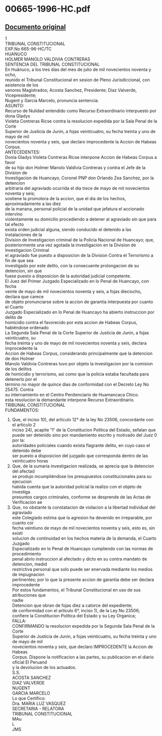 
00665-1996-HC.pdf
=================
  
[Documento original](https://tc.gob.pe/jurisprudencia/1998/00665-1996-HC.pdf)  
---  
1  
TRIBUNAL CONSTITUCIONAL  
EXP.No 665-96-HC/TC  
HUANUCO  
HOLMER MANOLO VALDIVIA CONTRERAS  
SENTENCIA DEL TRIBUNAL CONSTITUCIONAL  
En Huânuco, a los tres dias del mes de julio de mil novecientos noventa y ocho,  
reunido el Tribunal Constitucional en sesion de Pleno Jurisdiccional, con asistencia de los  
senores Magistrados; Acosta Sanchez, Presidente; Diaz Valverde, Vicepresidente;  
Nugent y Garcia Marcelo, pronuncia sentencia.  
ASUNTO:  
Recurso de Nulidad entendido como Recurso Extraordinario interpuesto por dona Gladys  
Violeta Contreras Ricse contra la resolucion expedida por la Sala Penal de la Corte  
Superior de Justicia de Junin, a fojas veinticuatro, su fecha treinta y uno de mayo de mil  
novecientos noventa y seis, que declaro improcedente la Accion de Habeas Corpus.  
ANTECEDENTES:  
Donia Gladys Violeta Contreras Ricse interpone Accion de Habeas Corpus a favor  
de su hijo don Holmer Manolo Valdivia Contreras y contra el Jefe de la Division de  
Investigacion de Huancayo, Coronel PNP don Orlando Zea Sanchez, por la detencion  
arbitraria del agraviado ocurrida el dia trece de mayo de mil novecientos noventa y seis;  
sostiene la promotora de la accion, que el dia de los hechos, aproximadamente a las diez  
de la manana, personal policial de la unidad que jefatura el accionado intervino  
violentamente su domicilio procediendo a detener al agraviado sin que para tal efecto  
exista orden judicial alguna, siendo conducido el detenido a las instalaciones de la  
Division de Investigacion criminal de la Policia Nacional de Huancayo; que,  
posteriormente una vez agotada la investigacion en la Division de Investigacion Criminal  
el agraviado fue puesto a disposicion de la Division Contra el Terrorismo a fin de que sea  
investigado por este delito, con la consecuente prolongacion de su detencion, sin que  
fuese puesto a disposicion de la autoridad judicial competente.  
El Juez del Primer Juzgado Especializado en lo Penal de Huancayo, con fecha  
veinte de mayo de mil novecientos noventa y seis, a fojas dieciocho, declara que carece  
de objeto pronunciarse sobre la accion de garantia interpuesta por cuanto el Cuarto  
Juzgado Especializado en lo Penal de Huancayo ha abierto instruccion por delito de  
homicidio contra el favorecido por esta accion de Habeas Corpus, habiéndose ordenado  
La Segunda Sala Penal de la Corte Superior de Justicia de Junin, a fojas veinticuatro, su  
fecha treinta y uno de mayo de mil novecientos noventa y seis, declara improcedente la  
Accion de Habeas Corpus, considerando principalmente que la detencion de don Holmer  
Manolo Valdivia Contreras tuvo por objeto la investigacion por la comision de los delitos  
de homicidio y terrorismo, asi como que la policia estaba facultada para detenerlo por el  
término no mayor de quince dias de conformidad con el Decreto Ley No 25475. Contra  
su internamiento en el Centro Penitenciario de Huamancaca Chico.  
esta resolucion la demandante interpone Recurso Extraordinario.  
TRIBUNAL CONSTITUCIONAL  
FUNDAMENTOS:  
1. Que, el inciso 10), del articulo 12° de la ley No 23506, concordante con el articulo 2  
inciso 24), acapite "f' de la Constitucion Politica del Estado, sefalan que  
puede ser detenido sino por mandamiento escrito y motivado del Juez 0 por la:  
autoridades policiales cuando exista flagrante delito, en cuyo caso el detenido debe  
ser puesto a disposicion del juzgado que corresponda dentro de las veinticuatro horas  
2. Que, de la sumaria investigacion realizada, se aprecia que la detencion del afectad  
se produjo incumpliéndose los presupuestos constitucionales para su ejecucion  
habida cuenta que la autoridad policial la realizo con el objeto de investiga  
presuntos cargos criminales, conforme se desprende de las Actas de Verificacion ae  
3. Que, no obstante la constatacion de violacion a la libertad individual del agraviado  
este Colegiado estima que la agresion ha devenido en irreparable, por cuanto cor  
fecha veintiuno de mayo de mil novecientos noventa y seis, esto es, sin existi  
solucion de continuidad en los hechos materia de la demanda, el Cuarto Juzgado  
Especializado en lo Penal de Huancayo cumpliendo con las normas de procedimiento  
penal abrio instruccion al afectado y dicto en su contra mandato de detencion, medid  
restrictiva personal que solo puede ser enervada mediante los medios de impugnacion  
pertinentes; por lo que la presente accion de garantia debe ser declara improcedente  
Por estos fundamentos, el Tribunal Constitucional en uso de sus atribuciones que  
nadie  
Detencion que obran de fojas diez a catorce del expediente;  
de conformidad con el articulo 6°, inciso 1), de la Ley No 23506;  
confiere la Constitucion Politica del Estado y su Ley Organica;  
FALLA:  
CONFIRMANDO la resolucion expedida por la Segunda Sala Penal de la Corte  
Superior de Justicia de Junin, a fojas veinticuatro, su fecha treinta y uno de mayo de mil  
novecientos noventa y seis, que declaro IMPROCEDENTE la Accion de Habeas  
Corpus. Dispone la notificacion a las partes, su publicacion en el diario oficial El Peruand  
y la devolucion de los actuados.  
S.S.  
ACOSTA SANCHEZ  
DIAZ VALVERDE  
NUGENT  
GARCIA MARCELO  
Lo que Certifico:  
Dra. MARIA LUZ VASQUEZ  
SECRETARIA - RELATORA  
TRIBUNAL CONSTITUCIONAL  
MAu  
L  
JMS